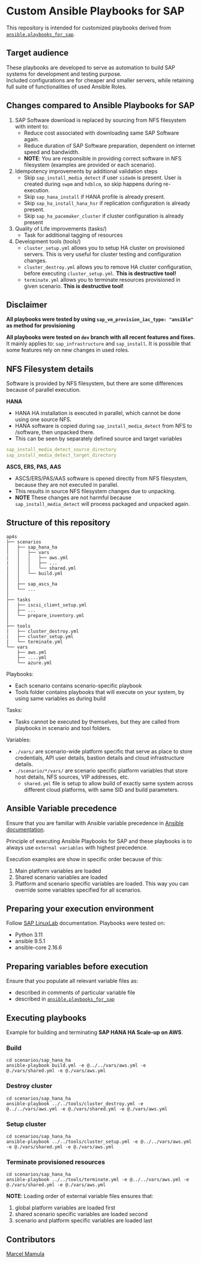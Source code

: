 # Custom Ansible Playbooks for SAP

This repository is intended for customized playbooks derived from [`ansible.playbooks_for_sap`](https://github.com/sap-linuxlab/ansible.playbooks_for_sap).


## Target audience
These playbooks are developed to serve as automation to build SAP systems for development and testing purpose.</br>
Included configurations are for cheaper and smaller servers, while retaining full suite of functionalities of used Ansible Roles.


## Changes compared to Ansible Playbooks for SAP
1. SAP Software download is replaced by sourcing from NFS filesystem with intent to:
    - Reduce cost associated with downloading same SAP Software again.
    - Reduce duration of SAP Software preparation, dependent on internet speed and bandwidth.
    - **NOTE**: You are responsible in providing correct software in NFS filesystem (examples are provided or each scenario).
2. Idempotency improvements by additional validation steps 
    - Skip `sap_install_media_detect` if user `sidadm` is present. User is created during `swpm` and `hdblcm`, so skip happens during re-execution.
    - Skip `sap_hana_install` if HANA profile is already present.
    - Skip `sap_ha_install_hana_hsr` if replication configuration is already present.
    - Skip `sap_ha_pacemaker_cluster` if cluster configuration is already present
3. Quality of Life improvements (tasks/)
    - Task for additional tagging of resources
4. Development tools (tools/)
    - `cluster_setup.yml` allows you to setup HA cluster on provisioned servers. This is very useful for cluster testing and configuration changes.
    - `cluster_destroy.yml` allows you to remove HA cluster configuration, before executing `cluster_setup.yml`. **This is destructive tool!**
    - `terminate.yml` allows you to terminate resources provisioned in given scenario. **This is destructive tool!**

## Disclaimer
**All playbooks were tested by using `sap_vm_provision_iac_type: "ansible"` as method for provisioning**

**All playbooks were tested on `dev` branch with all recent features and fixes.**</br>
It mainly applies to: `sap_infrastructure` and `sap_install`. It is possible that some features rely on new changes in used roles.

## NFS Filesystem details
Software is provided by NFS filesystem, but there are some differences because of parallel execution.

**HANA**
- HANA HA installation is executed in parallel, which cannot be done using one source NFS.
- HANA software is copied during `sap_install_media_detect` from NFS to /software, then unpacked there.
- This can be seen by separately defined source and target variables
```yaml
sap_install_media_detect_source_directory
sap_install_media_detect_target_directory
```

**ASCS, ERS, PAS, AAS**
- ASCS/ERS/PAS/AAS software is opened directly from NFS filesystem, because they are not executed in parallel.
- This results in source NFS filesystem changes due to unpacking.
- **NOTE** These changes are not harmful because `sap_install_media_detect` will process packaged and unpacked again.

## Structure of this repository

```
ap4s
├── scenarios
│   ├── sap_hana_ha
│   │   ├── vars
|   │   │   ├── aws.yml
|   │   │   ├── ...
|   │   │   └── shared.yml
│   │   └── build.yml
│   │
│   ├── sap_ascs_ha
│   └── ...
│
├── tasks
│   ├── iscsi_client_setup.yml
│   ├── ...
│   └── prepare_inventory.yml
│
├── tools
|   ├── cluster_destroy.yml
|   ├── cluster_setup.yml
|   └── terminate.yml
└── vars
    ├── aws.yml
    ├── ....yml
    └── azure.yml
```

Playbooks:
- Each scenario contains scenario-specific playbook
- Tools folder contains playbooks that will execute on your system, by using same variables as during build

Tasks:
- Tasks cannot be executed by themselves, but they are called from playbooks in scenario and tool folders.

Variables:
- `./vars/` are scenario-wide platform specific that serve as place to store credentials, API user details, bastion details and cloud infrastructure details.
- `./scenario/*/vars/` are scenario specific platform variables that store host details, NFS sources, VIP addresses, etc.
    - `shared.yml` file is setup to allow build of exactly same system across different cloud platforms, with same SID and build parameters.


## Ansible Variable precedence
Ensure that you are familiar with Ansible variable precedence in [Ansible documentation](https://docs.ansible.com/ansible/latest/playbook_guide/playbooks_variables.html#variable-precedence-where-should-i-put-a-variable).

Principle of executing Ansible Playbooks for SAP and these playbooks is to always use `external variables` with highest precedence.

Execution examples are show in specific order because of this:
1. Main platform variables are loaded
2. Shared scenario variables are loaded
3. Platform and scenario specific variables are loaded.
This way you can override some variables specified for all scenarios.

## Preparing your execution environment
Follow [SAP LinuxLab](https://github.com/sap-linuxlab/community.sap_install/tree/main/docs#readme) documentation.
Playbooks were tested on:
- Python 3.11
- ansible 9.5.1
- ansible-core 2.16.6

## Preparing variables before execution
Ensure that you populate all relevant variable files as:
- described in comments of particular variable file
- described in [`ansible.playbooks_for_sap`](https://github.com/sap-linuxlab/ansible.playbooks_for_sap)

## Executing playbooks
Example for building and terminating **SAP HANA HA Scale-up on AWS**.

### Build
```console
cd scenarios/sap_hana_ha
ansible-playbook build.yml -e @../../vars/aws.yml -e @./vars/shared.yml -e @./vars/aws.yml
```

### Destroy cluster
```console
cd scenarios/sap_hana_ha
ansible-playbook ../../tools/cluster_destroy.yml -e @../../vars/aws.yml -e @./vars/shared.yml -e @./vars/aws.yml
```

### Setup cluster
```console
cd scenarios/sap_hana_ha
ansible-playbook ../../tools/cluster_setup.yml -e @../../vars/aws.yml -e @./vars/shared.yml -e @./vars/aws.yml
```

### Terminate provisioned resources
```console
cd scenarios/sap_hana_ha
ansible-playbook ../../tools/terminate.yml -e @../../vars/aws.yml -e @./vars/shared.yml -e @./vars/aws.yml
```

**NOTE**: Loading order of external variable files ensures that:
1. global platform variables are loaded first
2. shared scenario specific variables are loaded second
3. scenario and platform specific variables are loaded last

## Contributors
[Marcel Mamula](https://github.com/marcelmamula)